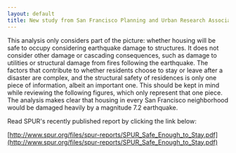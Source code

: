 ```yaml
---
layout: default
title: New study from San Francisco Planning and Urban Research Association
---
```


This analysis only considers part of the picture: whether housing will be safe to occupy considering earthquake damage to structures. It does not consider other damage or cascading consequences, such as damage to utilities or structural damage from fires following the earthquake. The factors that contribute to whether residents choose to stay or leave after a disaster are complex, and the structural safety of residences is only one piece of information, albeit an important one. This should be kept in mind while reviewing the following figures, which only represent that one piece. The analysis makes clear that housing in every San Francisco neighborhood would be damaged heavily by a magnitude 7.2 earthquake.

Read SPUR's recently published report by clicking the link below:

[http://www.spur.org/files/spur-reports/SPUR_Safe_Enough_to_Stay.pdf](http://www.spur.org/files/spur-reports/SPUR_Safe_Enough_to_Stay.pdf)
